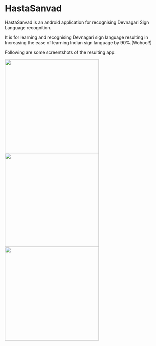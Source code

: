 # HastaSanvad

HastaSanvad is an android application for recognising Devnagari Sign Language recognition.

It is for learning and recognising Devnagari sign language resulting in Increasing the ease of learning Indian sign language by 90%.(Wohoo!!)

Following are some screentshots of the resulting app:



<p float="left">
  <img src="https://user-images.githubusercontent.com/30548190/88141819-02ff8800-cc12-11ea-9cc0-d2e71f18d389.jpeg" width="300" />
  <img src="https://user-images.githubusercontent.com/30548190/88141827-05fa7880-cc12-11ea-8f64-67358dbde277.jpeg" width="300" /> 
  <img src="https://user-images.githubusercontent.com/30548190/88141833-08f56900-cc12-11ea-938f-85a86843210a.jpeg" width="300" />
</p>
